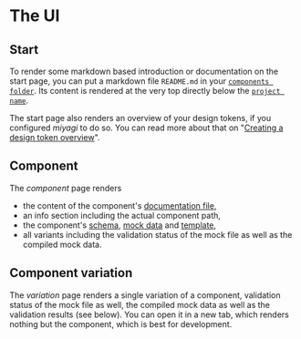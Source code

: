 # The UI

## Start

To render some markdown based introduction or documentation on the start page, you can put a markdown file `README.md` in your [`components folder`](/configuration/options#components). Its content is rendered at the very top directly below the [`project name`](/configuration/options#projectname).

The start page also renders an overview of your design tokens, if you configured _miyagi_ to do so. You can read more about that on "[Creating a design token overview](/how-to/creating-a-design-token-overview/)".

## Component

The _component_ page renders

- the content of the component's [documentation file](/component-files/documentation),
- an info section including the actual component path,
- the component's [schema](/component-files/schema), [mock data](/component-files/mocks) and [template](/component-files/template),
- all variants including the validation status of the mock file as well as the compiled mock data.

## Component variation

The _variation_ page renders a single variation of a component, validation status of the mock file as well, the compiled mock data as well as the validation results (see below). You can open it in a new tab, which renders nothing but the component, which is best for development.
